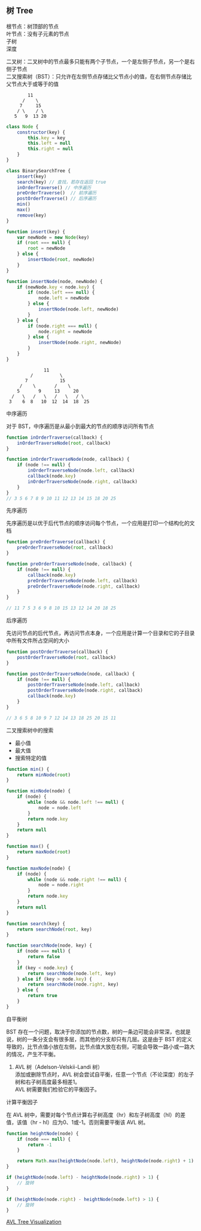 ## 树 Tree

根节点：树顶部的节点  
叶节点：没有子元素的节点  
子树  
深度  

二叉树：二叉树中的节点最多只能有两个子节点，一个是左侧子节点，另一个是右侧子节点  
二叉搜索树（BST）：只允许在左侧节点存储比父节点小的值，在右侧节点存储比父节点大于或等于的值

```
        11
      /    \
     7     15
    / \    / \
   5   9  13 20
```

```javascript
class Node {
    constructor(key) {
        this.key = key
        this.left = null
        this.right = null
    }
}

class BinarySearchTree {
    insert(key)
    search(key) // 查找，若存在返回 true
    inOrderTraverse() // 中序遍历
    preOrderTraverse()  // 前序遍历
    postOrderTraverse() // 后序遍历
    min()
    max()
    remove(key)
}

function insert(key) {
    var newNode = new Node(key)
    if (root === null) {
        root = newNode
    } else {
        insertNode(root, newNode)
    }
}

function insertNode(node, newNode) {
    if (newNode.key < node.key) {
        if (node.left === null) {
            node.left = newNode
        } else {
            insertNode(node.left, newNode)
        }  
    } else {
        if (node.right === null) {
            node.right = newNode
        } else {
            insertNode(node.right, newNode)
        }  
    }
}
```

```
              11
         /          \
       7            15
     /    \       /    \
    5       9     13     20
  /   \   /   \   /   \   / \
 3    6  8   10  12  14  18  25
```

中序遍历  

对于 BST，中序遍历是从最小到最大的节点的顺序访问所有节点

```javascript 
function inOrderTraverse(callback) {
    inOrderTraverseNode(root, callback)
}

function inOrderTraverseNode(node, callback) {
    if (node !== null) {
        inOrderTraverseNode(node.left, callback)
        callback(node.key)
        inOrderTraverseNode(node.right, callback)
    }
}
// 3 5 6 7 8 9 10 11 12 13 14 15 18 20 25
```

先序遍历

先序遍历是以优于后代节点的顺序访问每个节点，一个应用是打印一个结构化的文档

```javascript 
function preOrderTraverse(callback) {
    preOrderTraverseNode(root, callback)
}

function preOrderTraverseNode(node, callback) {
    if (node !== null) {
        callback(node.key)
        preOrderTraverseNode(node.left, callback)
        preOrderTraverseNode(node.right, callback)
    }
}

// 11 7 5 3 6 9 8 10 15 13 12 14 20 18 25
```

后序遍历

先访问节点的后代节点，再访问节点本身，一个应用是计算一个目录和它的子目录中所有文件所占空间的大小

```javascript 
function postOrderTraverse(callback) {
    postOrderTraverseNode(root, callback)
}

function postOrderTraverseNode(node, callback) {
    if (node !== null) {
        postOrderTraverseNode(node.left, callback)
        postOrderTraverseNode(node.right, callback)
        callback(node.key)
    }
}

// 3 6 5 8 10 9 7 12 14 13 18 25 20 15 11
```

二叉搜索树中的搜索

* 最小值
* 最大值
* 搜索特定的值

```javascript
function min() {
    return minNode(root)
}

function minNode(node) {
    if (node) {
        while (node && node.left !== null) {
            node = node.left
        }
        return node.key
    }
    return null
} 

function max() {
    return maxNode(root)
}

function maxNode(node) {
    if (node) {
        while (node && node.right !== null) {
            node = node.right
        }
        return node.key
    }
    return null
} 

function search(key) {
    return searchNode(root, key)
}

function searchNode(node, key) {
    if (node === null) {
        return false
    }
    if (key < node.key) {
        return searchNode(node.left, key)
    } else if (key > node.key) {
        return searchNode(node.right, key)
    } else {
        return true
    }
} 
```

自平衡树

BST 存在一个问题，取决于你添加的节点数，树的一条边可能会非常深，也就是说，树的一条分支会有很多层，而其他的分支却只有几层。这是由于 BST 的定义导致的，比节点值小放在左侧，比节点值大放在右侧，可能会导致一路小或一路大的情况，产生不平衡。

1. AVL 树（Adelson-Velskii-Landi 树）  
添加或删除节点时，AVL 树会尝试自平衡，任意一个节点（不论深度）的左子树和右子树高度最多相差1。  
AVL 树需要我们检验它的平衡因子。

计算平衡因子

在 AVL 树中，需要对每个节点计算右子树高度（hr）和左子树高度（hl）的差值，该值（hr - hl）应为0、1或-1。否则需要平衡该 AVL 树。

```javascript
function heightNode(node) {
    if (node === null) {
        return -1
    }

    return Math.max(heightNode(node.left), heightNode(node.right) + 1)
}

if (heightNode(node.left) - heightNode(node.right) > 1) {
    // 旋转
}

if (heightNode(node.right) - heightNode(node.left) > 1) {
    // 旋转
}
```

[AVL Tree Visualization](https://www.cs.usfca.edu/~galles/visualization/AVLtree.html)